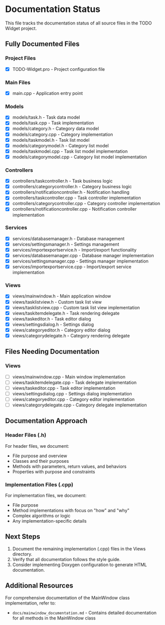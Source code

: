 # Documentation Status

This file tracks the documentation status of all source files in the TODO Widget project.

## Fully Documented Files

### Project Files
- [x] TODO-Widget.pro - Project configuration file

### Main Files
- [x] main.cpp - Application entry point

### Models
- [x] models/task.h - Task data model
- [x] models/task.cpp - Task implementation
- [x] models/category.h - Category data model
- [x] models/category.cpp - Category implementation
- [x] models/taskmodel.h - Task list model
- [x] models/categorymodel.h - Category list model
- [x] models/taskmodel.cpp - Task list model implementation
- [x] models/categorymodel.cpp - Category list model implementation

### Controllers
- [x] controllers/taskcontroller.h - Task business logic
- [x] controllers/categorycontroller.h - Category business logic
- [x] controllers/notificationcontroller.h - Notification handling
- [x] controllers/taskcontroller.cpp - Task controller implementation
- [x] controllers/categorycontroller.cpp - Category controller implementation
- [x] controllers/notificationcontroller.cpp - Notification controller implementation

### Services
- [x] services/databasemanager.h - Database management
- [x] services/settingsmanager.h - Settings management
- [x] services/importexportservice.h - Import/export functionality
- [x] services/databasemanager.cpp - Database manager implementation
- [x] services/settingsmanager.cpp - Settings manager implementation
- [x] services/importexportservice.cpp - Import/export service implementation

### Views
- [x] views/mainwindow.h - Main application window
- [x] views/tasklistview.h - Custom task list view
- [x] views/tasklistview.cpp - Custom task list view implementation
- [x] views/taskitemdelegate.h - Task rendering delegate
- [x] views/taskeditor.h - Task editor dialog
- [x] views/settingsdialog.h - Settings dialog
- [x] views/categoryeditor.h - Category editor dialog
- [x] views/categorydelegate.h - Category rendering delegate

## Files Needing Documentation

### Views
- [ ] views/mainwindow.cpp - Main window implementation
- [ ] views/taskitemdelegate.cpp - Task delegate implementation
- [ ] views/taskeditor.cpp - Task editor implementation
- [ ] views/settingsdialog.cpp - Settings dialog implementation
- [ ] views/categoryeditor.cpp - Category editor implementation
- [ ] views/categorydelegate.cpp - Category delegate implementation

## Documentation Approach

### Header Files (.h)
For header files, we document:
- File purpose and overview
- Classes and their purposes
- Methods with parameters, return values, and behaviors
- Properties with purpose and constraints

### Implementation Files (.cpp)
For implementation files, we document:
- File purpose
- Method implementations with focus on "how" and "why"
- Complex algorithms or logic
- Any implementation-specific details

## Next Steps

1. Document the remaining implementation (.cpp) files in the Views directory.
2. Verify that all documentation follows the style guide.
3. Consider implementing Doxygen configuration to generate HTML documentation.

## Additional Resources

For comprehensive documentation of the MainWindow class implementation, refer to:
- `docs/mainwindow_documentation.md` - Contains detailed documentation for all methods in the MainWindow class
